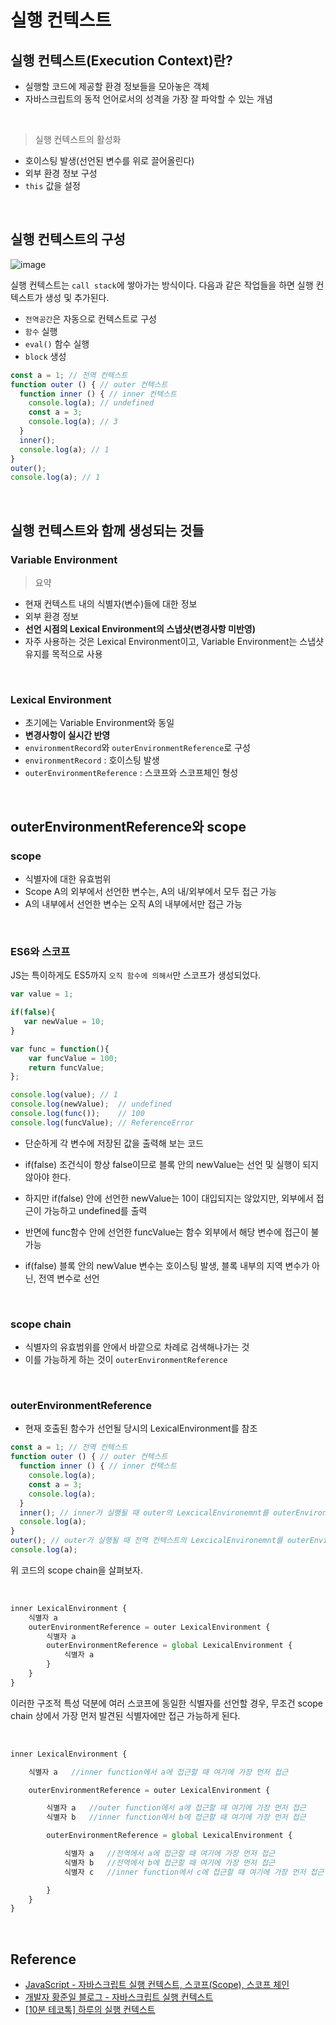 # 실행 컨텍스트

<!-- 영상 링크 : https://youtu.be/fDG95FzrB88 -->

## 실행 컨텍스트(Execution Context)란?

- 실행할 코드에 제공할 환경 정보들을 모아놓은 객체
- 자바스크립트의 동적 언어로서의 성격을 가장 잘 파악할 수 있는 개념

<br>

> 실행 컨텍스트의 활성화

- 호이스팅 발생(선언된 변수를 위로 끌어올린다)
- 외부 환경 정보 구성
- `this` 값을 설정

<br>

## 실행 컨텍스트의 구성

![image](https://user-images.githubusercontent.com/86189596/193242123-1b873054-22bf-4739-84f4-757a0690995e.png)

실행 컨텍스트는 `call stack`에 쌓아가는 방식이다. 다음과 같은 작업들을 하면 실행 컨텍스트가 생성 및 추가된다.

- `전역공간`은 자동으로 컨텍스트로 구성
- `함수` 실행
- `eval()` 함수 실행
- `block` 생성

```js
const a = 1; // 전역 컨텍스트
function outer () { // outer 컨텍스트
  function inner () { // inner 컨텍스트
    console.log(a); // undefined
    const a = 3;
    console.log(a); // 3
  }
  inner();
  console.log(a); // 1
}
outer();
console.log(a); // 1
```

<br>

## 실행 컨텍스트와 함께 생성되는 것들

### Variable Environment

> 요약

- 현재 컨텍스트 내의 식별자(변수)들에 대한 정보
- 외부 환경 정보
- **선언 시점의 Lexical Environment의 스냅샷(변경사항 미반영)**
- 자주 사용하는 것은 Lexical Environment이고, Variable Environment는 스냅샷 유지를 목적으로 사용

<br>

### Lexical Environment

- 초기에는 Variable Environment와 동일
- **변경사항이 실시간 반영**
- `environmentRecord`와 `outerEnvironmentReference`로 구성
- `environmentRecord` : 호이스팅 발생
- `outerEnvironmentReference` : 스코프와 스코프체인 형성

<br>

## outerEnvironmentReference와 scope

### scope

- 식별자에 대한 유효범위
- Scope A의 외부에서 선언한 변수는, A의 내/외부에서 모두 접근 가능
- A의 내부에서 선언한 변수는 오직 A의 내부에서만 접근 가능

<br>

### ES6와 스코프

JS는 특이하게도 ES5까지 `오직 함수에 의해서`만 스코프가 생성되었다.

```js
var value = 1;

if(false){
   var newValue = 10;
}

var func = function(){
    var funcValue = 100;
    return funcValue;
};

console.log(value);	// 1
console.log(newValue);	// undefined
console.log(func());	// 100
console.log(funcValue); // ReferenceError
```

- 단순하게 각 변수에 저장된 값을 출력해 보는 코드
- if(false) 조건식이 항상 false이므로 블록 안의 newValue는 선언 및 실행이 되지 않아야 한다.

- 하지만 if(false) 안에 선언한 newValue는 10이 대입되지는 않았지만, 외부에서 접근이 가능하고 undefined를 출력
- 반면에 func함수 안에 선언한 funcValue는 함수 외부에서 해당 변수에 접근이 불가능
- if(false) 블록 안의 newValue 변수는 호이스팅 발생, 블록 내부의 지역 변수가 아닌, 전역 변수로 선언

<br>

### scope chain

- 식별자의 유효범위를 안에서 바깥으로 차례로 검색해나가는 것
- 이를 가능하게 하는 것이 `outerEnvironmentReference`

<br>

### outerEnvironmentReference

- 현재 호출된 함수가 선언될 당시의 LexicalEnvironment를 참조

```js
const a = 1; // 전역 컨텍스트
function outer () { // outer 컨텍스트
  function inner () { // inner 컨텍스트
    console.log(a);
    const a = 3;
    console.log(a);
  }
  inner(); // inner가 실행될 때 outer의 LexcicalEnvironemnt를 outerEnvironmentReference로 참조한다.
  console.log(a);
}
outer(); // outer가 실행될 때 전역 컨텍스트의 LexcicalEnvironemnt를 outerEnvironmentReference로 참조한다.
console.log(a);
```

위 코드의 scope chain을 살펴보자.

<br>

```js
inner LexicalEnvironment {
    식별자 a
    outerEnvironmentReference = outer LexicalEnvironment {
        식별자 a
        outerEnvironmentReference = global LexicalEnvironment {
            식별자 a
        }
    }
}
```

이러한 구조적 특성 덕분에 여러 스코프에 동일한 식별자를 선언할 경우, 무조건 scope chain 상에서 가장 먼저 발견된 식별자에만 접근 가능하게 된다.

<br>

```js
inner LexicalEnvironment {

    식별자 a   //inner function에서 a에 접근할 때 여기에 가장 먼저 접근

    outerEnvironmentReference = outer LexicalEnvironment {

        식별자 a   //outer function에서 a에 접근할 때 여기에 가장 먼저 접근
        식별자 b   //inner function에서 b에 접근할 때 여기에 가장 먼저 접근

        outerEnvironmentReference = global LexicalEnvironment {

            식별자 a   //전역에서 a에 접근할 때 여기에 가장 먼저 접근
            식별자 b   //전역에서 b에 접근할 때 여기에 가장 먼저 접근
            식별자 c   //inner function에서 c에 접근할 때 여기에 가장 먼저 접근

        }
    }
}
```

<br>

## Reference

- [JavaScript - 자바스크립트 실행 컨텍스트, 스코프(Scope), 스코프 체인](https://chanhuiseok.github.io/posts/js-4/)
- [개발자 황준일 블로그 - 자바스크립트 실행 컨텍스트](https://junilhwang.github.io/TIL/Javascript/Domain/Execution-Context/#_1-%E1%84%80%E1%85%A2%E1%84%82%E1%85%A7%E1%86%B7)
- [[10분 테코톡] 하루의 실행 컨텍스트](https://www.youtube.com/watch?v=EWfujNzSUmw)